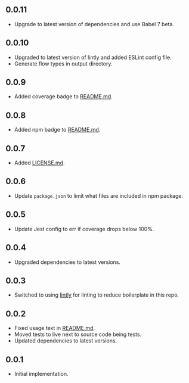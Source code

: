 ## 0.0.11

*   Upgrade to latest version of dependencies and use Babel 7 beta.

## 0.0.10

*   Upgraded to latest version of lintly and added ESLint config file.
*   Generate flow types in output directory.

## 0.0.9

*   Added coverage badge to [README.md](README.md).

## 0.0.8

*   Added npm badge to [README.md](README.md).

## 0.0.7

*   Added [LICENSE.md](LICENSE.md).

## 0.0.6

*   Update `package.json` to limit what files are included in npm package.

## 0.0.5

*   Update Jest config to err if coverage drops below 100%.

## 0.0.4

*   Upgraded dependencies to latest versions.

## 0.0.3

*   Switched to using [lintly](https://github.com/dogma-io/lintly) for linting to reduce boilerplate in this repo.

## 0.0.2

*   Fixed usage text in [README.md](README.md).
*   Moved tests to live next to source code being tests.
*   Updated dependencies to latest versions.

## 0.0.1

*   Initial implementation.
